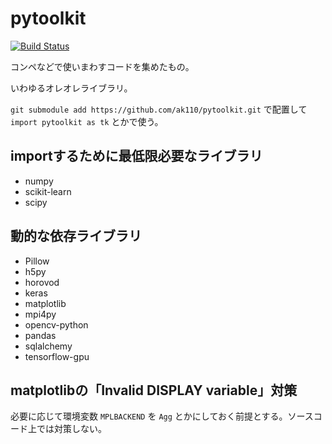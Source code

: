 # pytoolkit

[![Build Status](https://travis-ci.org/ak110/pytoolkit.svg?branch=master)](https://travis-ci.org/ak110/pytoolkit)

コンペなどで使いまわすコードを集めたもの。

いわゆるオレオレライブラリ。

`git submodule add https://github.com/ak110/pytoolkit.git` で配置して `import pytoolkit as tk` とかで使う。

## importするために最低限必要なライブラリ

- numpy
- scikit-learn
- scipy

## 動的な依存ライブラリ

- Pillow
- h5py
- horovod
- keras
- matplotlib
- mpi4py
- opencv-python
- pandas
- sqlalchemy
- tensorflow-gpu

## matplotlibの「Invalid DISPLAY variable」対策

必要に応じて環境変数 `MPLBACKEND` を `Agg` とかにしておく前提とする。ソースコード上では対策しない。
